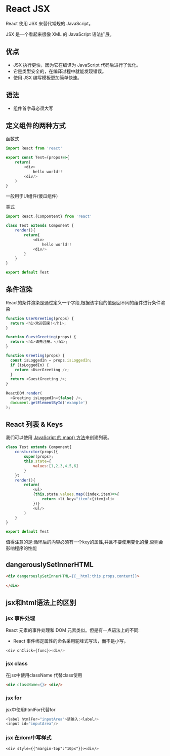 # React JSX

React 使用 JSX 来替代常规的 JavaScript。

JSX 是一个看起来很像 XML 的 JavaScript 语法扩展。

## 优点

- JSX 执行更快，因为它在编译为 JavaScript 代码后进行了优化。
- 它是类型安全的，在编译过程中就能发现错误。
- 使用 JSX 编写模板更加简单快速。

## 语法

- 组件首字母必须大写

## 定义组件的两种方式

函数式

```js
import React from 'react'

export const Test=(props)=>{
    return(
    	<div>
        	hello world!!
        <div/>
    )
}
```

一般用于UI组件(傻瓜组件)

类式

```js
import React.{Compontent} from 'react'

class Test extends Component {
    render(){
        return{
        	<div>
        		hello world!!
        	<div/> 
        }
    }
}

export default Test
```

## 条件渲染

React的条件渲染是通过定义一个字段,根据该字段的值返回不同的组件进行条件渲染

```js
function UserGreeting(props) {
  return <h1>欢迎回来!</h1>;
}

function GuestGreeting(props) {
  return <h1>请先注册。</h1>;
}
```



```js
function Greeting(props) {
  const isLoggedIn = props.isLoggedIn;
  if (isLoggedIn) {
    return <UserGreeting />;
  }
  return <GuestGreeting />;
}
 
ReactDOM.render(
  <Greeting isLoggedIn={false} />,
  document.getElementById('example')
);
```

## React 列表 & Keys

我们可以使用 [JavaScript 的 map() 方法](http://www.runoob.com/jsref/jsref-map.html)来创建列表。

```js
class Test extends Component{
    consturctor(props){
        super(props);
        this.state={
            values:[1,2,3,4,5,6]
        }
    }t
    render(){
    	return(
        	<ul>
            {this,state.values.map((index,item)=>{
             	return <li key="item">{item}<li>
            })}
            <ul/>
        )
	}
}

export default Test
```

值得注意的是:循环后的内容必须有一个key的属性,并且不要使用变化的量,否则会影响程序的性能

## dangerouslySetInnerHTML

```html
<div dangerouslySetInnerHTML={{__html:this.props.content}}>
    
</div>
```



## jsx和html语法上的区别

### jsx 事件处理

React 元素的事件处理和 DOM 元素类似。但是有一点语法上的不同:

- React 事件绑定属性的命名采用驼峰式写法，而不是小写。

```js
<div onClick={func}><div/>
```

### jsx class

在jsx中使用className 代替class使用

```html
<div className={}> <div/>
```

### jsx for

jsx中使用htmlFor代替for

```js
<label htmlFor="inputArea">请输入:<label/>
<input id="inputArea"/>    
```

### jsx 在dom中写样式

```shell
<div style={{"margin-top":"10px"}}><div/>
```

